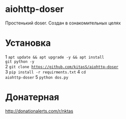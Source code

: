 # aiohttp-doser
Простенький doser. Создан в ознакомительных целях

# Установка
1 <code>apt update && apt upgrade -y && apt install git python -y</code>  
2 <code>git clone https://github.com/kitasS/aiohttp-doser</code>  
3 <code>pip install -r requirments.txt</code>
4 <code>cd aiohttp-doser</code>
5 <code>python dos.py</code>

# Донатерная
http://donationalerts.com/r/nktas
